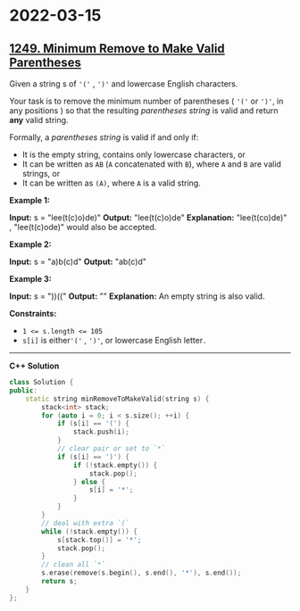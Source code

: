 # 2022-03-15

## [1249. Minimum Remove to Make Valid Parentheses](https://leetcode.com/problems/minimum-remove-to-make-valid-parentheses/)

Given a string s of `'('` , `')'` and lowercase English characters.

Your task is to remove the minimum number of parentheses ( `'('` or `')'`, in any positions ) so that the resulting _parentheses string_ is valid and return **any** valid string.

Formally, a _parentheses string_ is valid if and only if:

- It is the empty string, contains only lowercase characters, or
- It can be written as `AB` (`A` concatenated with `B`), where `A` and `B` are valid strings, or
- It can be written as `(A)`, where `A` is a valid string.

**Example 1:**

**Input:** s = "lee(t(c)o)de)"
**Output:** "lee(t(c)o)de"
**Explanation:** "lee(t(co)de)" , "lee(t(c)ode)" would also be accepted.

**Example 2:**

**Input:** s = "a)b(c)d"
**Output:** "ab(c)d"

**Example 3:**

**Input:** s = "))(("
**Output:** ""
**Explanation:** An empty string is also valid.

**Constraints:**

- `1 <= s.length <= 105`
- `s[i]` is either`'('` , `')'`, or lowercase English letter`.`

---

**C++ Solution**

```c++
class Solution {
public:
    static string minRemoveToMakeValid(string s) {
        stack<int> stack;
        for (auto i = 0; i < s.size(); ++i) {
            if (s[i] == '(') {
                stack.push(i);
            }
            // clear pair or set to `*`
            if (s[i] == ')') {
                if (!stack.empty()) {
                    stack.pop();
                } else {
                    s[i] = '*';
                }
            }
        }
        // deal with extra `(`
        while (!stack.empty()) {
            s[stack.top()] = '*';
            stack.pop();
        }
        // clean all `*`
        s.erase(remove(s.begin(), s.end(), '*'), s.end());
        return s;
    }
};
```
